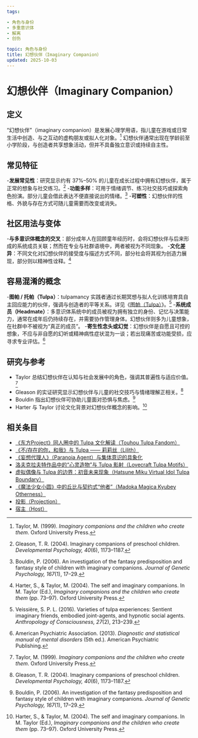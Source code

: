 ```yaml
---
tags:

- 角色与身份
- 多重意识体
- 解离
- 创伤

topic: 角色与身份
title: 幻想伙伴（Imaginary Companion）
updated: 2025-10-03
---
```


# 幻想伙伴（Imaginary Companion）

## 定义

“幻想伙伴”（imaginary companion）是发展心理学用语，指儿童在游戏或日常生活中创造、与之互动的虚构朋友或拟人化对象。[^taylor1999] 幻想伙伴通常出现在学龄前至小学阶段，与创造者共享想象活动，但并不具备独立意识或持续自主性。

## 常见特征

-**发展常见性**：研究显示约有 37%–50% 的儿童在成长过程中拥有幻想伙伴，属于正常的想象与社交练习。[^gleason2004]
-**功能多样**：可用于情绪调节、练习社交技巧或探索角色扮演。部分儿童会借此表达不便直接说出的情绪。[^bouldin2006]
-**可塑性**：幻想伙伴的性格、外貌与存在方式可随儿童需要而改变或消失。

## 社区用法与变体

-**与多意识体概念的交叉**：部分成年人在回顾童年经历时，会将幻想伙伴与后来形成的系统成员关联；然而在专业与社群语境中，两者被视为不同现象。
-**文化差异**：不同文化对幻想伙伴的接受度与描述方式不同，部分社会将其视为创造力展现，部分则以精神性诠释。[^harter2004]

## 容易混淆的概念

-**图帕 / 托帕（Tulpa）**：tulpamancy 实践者通过长期冥想与拟人化训练培育具自主回应能力的伙伴，强调与创造者的平等关系。详见《[图帕（Tulpa）](Tulpa.md)》。[^veissiere2016]
-**系统成员（Headmate）**：多意识体系统中的成员被视为拥有独立的身份、记忆与决策能力，通常在成年后仍持续存在，并需要协作管理身体。幻想伙伴则多为儿童想象，在社群中不被视为“真正的成员”。
-**寄生性念头或幻觉**：幻想伙伴是自愿且可控的想象，不应与非自愿的幻听或精神病性症状混为一谈；若出现痛苦或功能受损，应寻求专业评估。[^americanpsychiatric2013]

## 研究与参考

- Taylor 总结幻想伙伴在认知与社会发展中的角色，强调其普遍性与适应价值。[^taylor1999]
- Gleason 的实证研究显示幻想伙伴与儿童的社交技巧与情绪理解正相关。[^gleason2004]
- Bouldin 指出幻想伙伴可协助儿童面对恐惧与焦虑。[^bouldin2006]
- Harter 与 Taylor 讨论文化背景对幻想伙伴概念的影响。[^harter2004]

[^taylor1999]: Taylor, M. (1999). *Imaginary companions and the children who create them*. Oxford University Press.
[^gleason2004]: Gleason, T. R. (2004). Imaginary companions of preschool children. *Developmental Psychology, 40*(6), 1173–1187.
[^bouldin2006]: Bouldin, P. (2006). An investigation of the fantasy predisposition and fantasy style of children with imaginary companions. *Journal of Genetic Psychology, 167*(1), 17–29.
[^harter2004]: Harter, S., & Taylor, M. (2004). The self and imaginary companions. In M. Taylor (Ed.), *Imaginary companions and the children who create them* (pp. 73–97). Oxford University Press.
[^veissiere2016]: Veissière, S. P. L. (2016). Varieties of tulpa experiences: Sentient imaginary friends, embodied joint-agents, and hypnotic social agents. *Anthropology of Consciousness, 27*(2), 213–239.
[^americanpsychiatric2013]: American Psychiatric Association. (2013). *Diagnostic and statistical manual of mental disorders* (5th ed.). American Psychiatric Publishing.

## 相关条目

- [《东方Project》同人圈中的 Tulpa 文化解读（Touhou Tulpa Fandom）](Touhou-Tulpa-Fandom.md)
- [《不/存在的你，和我》与 Tulpa —— 莉莉丝（Lilith）](Nonexistent-You-And-Me-Tulpa-Lilith.md)
- [《妄想代理人》（Paranoia Agent）与集体意识的具象化](Paranoia-Agent-Collective-Consciousness.md)
- [洛夫克拉夫特作品中的“心灵造物”与 Tulpa 影射（Lovecraft Tulpa Motifs）](Lovecraft-Tulpa-Motifs.md)
- [虚拟偶像与 Tulpa 的边界：初音未来现象（Hatsune Miku Virtual Idol Tulpa Boundary）](Hatsune-Miku-Virtual-Idol-Tulpa-Boundary.md)
- [《魔法少女小圆》中的丘比与契约式“他者”（Madoka Magica Kyubey Otherness）](Madoka-Magica-Kyubey-Otherness.md)
- [投影（Projection）](Projection.md)
- [宿主（Host）](Host.md)
